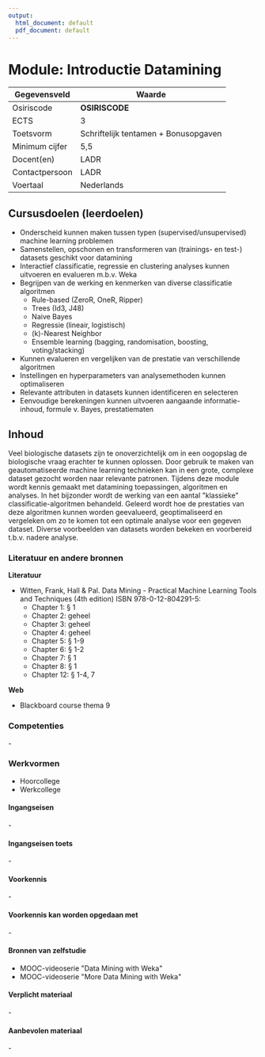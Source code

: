 ```yaml
---
output:
  html_document: default
  pdf_document: default
---
```

# Module: Introductie Datamining

| Gegevensveld  | Waarde |
| ------------- | ------------- |
| Osiriscode  | __OSIRISCODE__  |
| ECTS  | 3 |
| Toetsvorm  | Schriftelijk tentamen + Bonusopgaven |
| Minimum cijfer  | 5,5 |
| Docent(en)  | LADR |
| Contactpersoon  | LADR |
| Voertaal  | Nederlands |

## Cursusdoelen (leerdoelen)

- Onderscheid kunnen maken tussen typen (supervised/unsupervised) machine learning problemen
- Samenstellen, opschonen en transformeren van (trainings- en test-) datasets geschikt voor datamining
- Interactief classificatie, regressie en clustering analyses kunnen uitvoeren en evalueren m.b.v. Weka
- Begrijpen van de werking en kenmerken van diverse classificatie algoritmen
    - Rule-based (ZeroR, OneR, Ripper)
    - Trees (Id3, J48)
    - Naive Bayes
    - Regressie (lineair, logistisch)
    - (k)-Nearest Neighbor
    - Ensemble learning (bagging, randomisation, boosting, voting/stacking)
- Kunnen evalueren en vergelijken van de prestatie van verschillende algoritmen
- Instellingen en hyperparameters van analysemethoden kunnen optimaliseren
- Relevante attributen in datasets kunnen identificeren en selecteren
- Eenvoudige berekeningen kunnen uitvoeren aangaande informatie-inhoud, formule v. Bayes, prestatiematen

## Inhoud

Veel biologische datasets zijn te onoverzichtelijk om in een oogopslag de biologische vraag erachter te kunnen oplossen. 
Door gebruik te maken van geautomatiseerde machine learning technieken kan in een grote, complexe dataset gezocht worden naar  relevante patronen. Tijdens deze module wordt kennis gemaakt met datamining toepassingen, algoritmen en analyses. In het  bijzonder wordt de werking van een aantal "klassieke" classificatie-algoritmen behandeld. Geleerd wordt hoe de prestaties 
van deze algoritmen kunnen worden geevalueerd, geoptimaliseerd en vergeleken om zo te komen tot een optimale analyse voor 
een gegeven dataset. Diverse voorbeelden van datasets worden bekeken en voorbereid t.b.v. nadere analyse.

### Literatuur en andere bronnen

**Literatuur**

- Witten, Frank, Hall & Pal. Data Mining - Practical Machine Learning Tools and Techniques (4th edition) ISBN 978-0-12-804291-5:
    - Chapter 1: &sect; 1
    - Chapter 2: geheel
    - Chapter 3: geheel
    - Chapter 4: geheel
    - Chapter 5: &sect; 1-9
    - Chapter 6: &sect; 1-2
    - Chapter 7: &sect; 1
    - Chapter 8: &sect; 1
    - Chapter 12: &sect; 1-4, 7

**Web**

- Blackboard course thema 9

### Competenties
\-

### Werkvormen  
- Hoorcollege
- Werkcollege

#### Ingangseisen 
\- 

#### Ingangseisen toets
\- 

#### Voorkennis
\-

#### Voorkennis kan worden opgedaan met
\-

#### Bronnen van zelfstudie
- MOOC-videoserie "Data Mining with Weka"
- MOOC-videoserie "More Data Mining with Weka"

#### Verplicht materiaal
\-

#### Aanbevolen materiaal
\-

